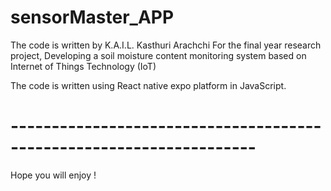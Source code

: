 # sensorMaster_APP

The code is written by K.A.I.L. Kasthuri Arachchi
For the final year research project, Developing a soil moisture content monitoring system based on Internet of Things Technology (IoT)
 
The code is written using React native expo platform in JavaScript.

# --------------------------------------------------------------------
Hope you will enjoy !
